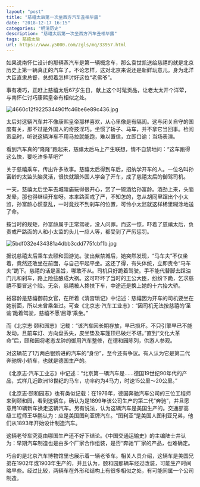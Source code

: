 ```yaml
---
layout: "post"
title: "慈禧太后第一次坐西方汽车丑相毕露"
date: "2018-12-17 16:15"
categories: "明清历史"
description: "慈禧太后第一次坐西方汽车丑相毕露"
tags: 慈禧太后
url: https://www.y5000.com/zgls/mq/33957.html
---
```






如果说南怀仁设计的那辆蒸汽车是第一辆概念车，那么袁世凯送给慈禧的就是北京历史上第一辆真正的汽车了。不论怎样，这对北京来说还是新鲜玩意儿。身为北洋大臣直隶总督，总想着怎样讨好这位“老佛爷”。

事有凑巧，正赶上慈禧太后67岁生日，献上这个时髦贡品，让老太太开个洋荤，与南怀仁讨巧康熙皇帝有相似之处。

![4660c12f922534490ffc46be6e89c436.jpg](https://img.y5000.com/uploads/allimg/180930/4660c12f922534490ffc46be6e89c436.jpg)

太后对这辆汽车并不像康熙皇帝那样喜欢，从心里像是有隔阂。这与闭关自守的国度有关，那不过是外国人的奇技淫巧。坐惯了轿子、马车，并不拿它当回事。检阅贡品时，听说这辆洋车不用马拉就能跑，难以置信，立即口谕：当场表演。

看到汽车真的“隆隆”跑起来，慈禧太后马上产生联想，情不自禁地问：“这车跑得这么快，要吃许多草吧?”

关于慈禧乘车，传出许多故事。慈禧太后得到车后，招纳学开车的人。一位名叫孙富龄的太监头脑灵活，很快就跟外国人学会了开车，成了慈禧太后的御驾司机。

一天，慈禧太后坐车去城隍庙玩得很开心，赏了一碗酒给孙富龄。酒劲上来，头脑发晕，那也得继续开车呀。本来路面戒了严，不知怎的，忽从胡同里蹿出个小太监，孙富龄心慌意乱，一时竟找不到刹车的位置，可怜小太监就这样稀里糊涂地送了命。

按当时的规矩，孙富龄属于正常驾驶，没人问罪。而这一惊，吓着了慈禧太后，负责戒严路面的人和小太监的头儿一应人等，都受到了严厉惩罚。

![5bdf032e434381a4dbb3cdd775fcbf1b.jpg](https://img.y5000.com/uploads/allimg/180930/5bdf032e434381a4dbb3cdd775fcbf1b.jpg)

据说慈禧太后乘车去颐和园游览。驶出紫禁城后，她突然发现，“马车夫”不仅坐着，竟然还敢坐在前面，与自己平起平坐。这还了得，有失体统，立即责令“马车夫”跪下。慈禧的话是圣旨，哪敢不从。司机只好跪着驾驶。手不能代替脚去踩油门儿和刹车，路上险些酿成大祸。这可吓坏了当时的王公大臣，纷纷下跪，乞求慈禧不要冒这个险。无奈，慈禧被人搀扶下车，中途还是换上她的十六抬大轿。

裕容龄是慈禧御前女官，在所着《清宫琐记》中记述：慈禧因为开车的司机要坐在她前面，所以未曾乘坐过。可查《北京志·汽车工业志》：“因司机无法按慈禧的‘圣谕’跪着驾驶，慈禧不愿‘屈尊’乘坐。”

而《北京志·颐和园志》记载：“该汽车因长期存放，早已损坏。不只引擎早已不能发动，且前车灯、方向盘丢失，皮坐垫及车篷顶已破烂不堪。”直到“文化大革命”后，颐和园将老态龙钟的御用汽车整修，在德和园陈列，供游人参观。

对这辆花了1万两白银购进的汽车的“身份”，至今还有争议。有人认为它是第二代奔驰牌小轿车，也就是德国生产的。

《北京志·汽车工业志》中记述：“北京第一辆汽车是……德国19世纪90年代的产品，式样几近欧洲18世纪的马车，功率约为4马力，时速15公里～20公里。”

《北京志·颐和园志》也有类似记载：在1976年，德国奔驰汽车公司的三位工程师来到颐和园，看到这辆车，确认为是1899年该公司生产的第二代“奔驰”，并且愿意用10辆新车换走这辆汽车。另有说法，认为这辆汽车是美国生产的。交通部高级工程师王华鹏认为：应是美国图利亚牌汽车。“图利亚”是美国人图利亚兄弟，他们从1893年开始设计制造汽车。

这辆老爷车究竟由哪国生产还不好下结论。《中国交通运输史》的主编陆士井认为：早期汽车制造也是由多个厂家合作组装，是否“奔驰”厂家的产品，也难确定。

巧合的是北京汽车博物馆里也展示着一辆老爷车。相关人员介绍，这辆车是美国兄弟在1902年或1903年生产的，并且认为，颐和园那辆车经过改装，可能生产时间略早些。经过比较，两辆车在外形和结构上有很多相似之处，有可能同属一个公司制造。

  
